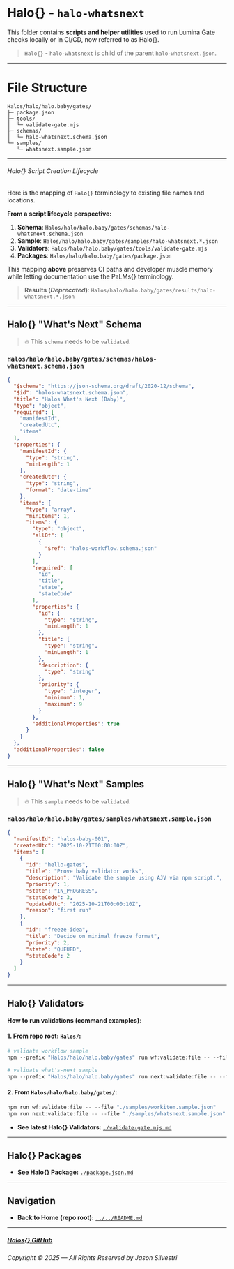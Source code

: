 # Halo\{\} - `halo-whatsnext`

This folder contains **scripts and helper utilities** used to run Lumina Gate checks locally or in CI/CD, now referred to as Halo{}.

> `Halo{}` - `halo-whatsnext` is child of the parent `halo-whatsnext.json`.

--- 

# File Structure

```
Halos/halo/halo.baby/gates/
├─ package.json
├─ tools/
│  └─ validate-gate.mjs
├─ schemas/
│  └─ halo-whatsnext.schema.json
└─ samples/
   └─ whatsnext.sample.json

```

---

###### Halo\{\} Script Creation Lifecycle

Here is the mapping of `Halo{}` terminology to existing file names and locations.

**From a script lifecycle perspective:**

1. **Schema**: `Halos/halo/halo.baby/gates/schemas/halo-whatsnext.schema.json`
2. **Sample**: `Halos/halo/halo.baby/gates/samples/halo-whatsnext.*.json`
3. **Validators**: `Halos/halo/halo.baby/gates/tools/validate-gate.mjs`
4. **Packages**: `Halos/halo/halo.baby/gates/package.json`

This mapping **above** preserves CI paths and developer muscle memory while letting documentation use the PaLMs{} terminology.


> **Results (_Deprecated_)**: `Halos/halo/halo.baby/gates/results/halo-whatsnext.*.json`

---

## Halo\{\} "What's Next" Schema

> 🔥 This `schema` needs to be `validated`.

### `Halos/halo/halo.baby/gates/schemas/halos-whatsnext.schema.json`

```json
{
  "$schema": "https://json-schema.org/draft/2020-12/schema",
  "$id": "halos-whatsnext.schema.json",
  "title": "Halos What's Next (Baby)",
  "type": "object",
  "required": [
    "manifestId",
    "createdUtc",
    "items"
  ],
  "properties": {
    "manifestId": {
      "type": "string",
      "minLength": 1
    },
    "createdUtc": {
      "type": "string",
      "format": "date-time"
    },
    "items": {
      "type": "array",
      "minItems": 1,
      "items": {
        "type": "object",
        "allOf": [
          {
            "$ref": "halos-workflow.schema.json"
          }
        ],
        "required": [
          "id",
          "title",
          "state",
          "stateCode"
        ],
        "properties": {
          "id": {
            "type": "string",
            "minLength": 1
          },
          "title": {
            "type": "string",
            "minLength": 1
          },
          "description": {
            "type": "string"
          },
          "priority": {
            "type": "integer",
            "minimum": 1,
            "maximum": 9
          }
        },
        "additionalProperties": true
      }
    }
  },
  "additionalProperties": false
}
```

---

## Halo\{\} "What's Next" Samples

> 🔥 This `sample` needs to be `validated`.

### `Halos/halo/halo.baby/gates/samples/whatsnext.sample.json`

```json
{
  "manifestId": "halos-baby-001",
  "createdUtc": "2025-10-21T00:00:00Z",
  "items": [
    {
      "id": "hello-gates",
      "title": "Prove baby validator works",
      "description": "Validate the sample using AJV via npm script.",
      "priority": 1,
      "state": "IN_PROGRESS",
      "stateCode": 3,
      "updatedUtc": "2025-10-21T00:00:10Z",
      "reason": "first run"
    },
    {
      "id": "freeze-idea",
      "title": "Decide on minimal freeze format",
      "priority": 2,
      "state": "QUEUED",
      "stateCode": 2
    }
  ]
}
```

---

## Halo\{\} Validators

**How to run validations (command examples)**:

#### 1. From repo root: `Halos/`:

```powershell
# validate workflow sample
npm --prefix "Halos/halo/halo.baby/gates" run wf:validate:file -- --file "Halos/halo/halo.baby/gates/samples/workitem.sample.json"

# validate what's-next sample
npm --prefix "Halos/halo/halo.baby/gates" run next:validate:file -- --file "Halos/halo/halo.baby/gates/samples/whatsnext.sample.json"
```

#### 2. From `Halos/halo/halo.baby/gates/`:

```powershell
npm run wf:validate:file -- --file "./samples/workitem.sample.json"
npm run next:validate:file -- --file "./samples/whatsnext.sample.json"
```

- **See latest Halo\{\} Validators:** [`./validate-gate.mjs.md`](./validate-gate.mjs.md)

---

## Halo\{\} Packages

- **See Halo\{\} Package:** [`./package.json.md`](./package.json.md)

---

## Navigation

- **Back to Home (repo root):** [`../../README.md`](../../README.md)

---


##### [Halos\{\} GitHub](https://github.com/JasonSilvestri/Halos)

###### Copyright © 2025 — All Rights Reserved by Jason Silvestri
